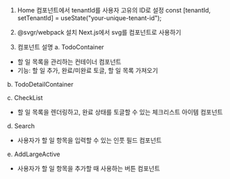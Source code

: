 
1. Home 컴포넌트에서 tenantId를 사용자 고유의 ID로 설정
const [tenantId, setTenantId] = useState<string>("your-unique-tenant-id");

2. @svgr/webpack 설치 Next.js에서 svg를 컴포넌트로 사용하기

3. 컴포넌트 설명
a. TodoContainer
- 할 일 목록을 관리하는 컨테이너 컴포넌트
- 기능: 할 일 추가, 완료/미완료 토글, 할 일 목록 가져오기

b. TodoDetailContainer

c. CheckList
- 할 일 목록을 렌더링하고, 완료 상태를 토글할 수 있는 체크리스트 아이템 컴포넌트

d. Search
- 사용자가 할 일 항목을 입력할 수 있는 인풋 필드 컴포넌트 

e. AddLargeActive 
- 사용자가 할 일 항목을 추가할 때 사용하는 버튼 컴포넌트 